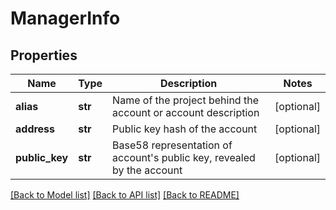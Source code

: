 # ManagerInfo

## Properties
Name | Type | Description | Notes
------------ | ------------- | ------------- | -------------
**alias** | **str** | Name of the project behind the account or account description | [optional] 
**address** | **str** | Public key hash of the account | [optional] 
**public_key** | **str** | Base58 representation of account&#x27;s public key, revealed by the account | [optional] 

[[Back to Model list]](../README.md#documentation-for-models) [[Back to API list]](../README.md#documentation-for-api-endpoints) [[Back to README]](../README.md)

